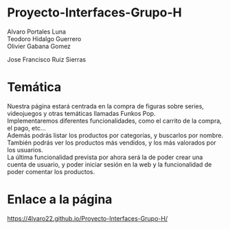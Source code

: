 # Proyecto-Interfaces-Grupo-H
Alvaro Portales Luna  
Teodoro Hidalgo Guerrero  
Olivier Gabana Gomez

Jose Francisco Ruiz Sierras 

# Temática
Nuestra página estará centrada en la compra de figuras sobre series, videojuegos y otras temáticas llamadas Funkos Pop.  
Implementaremos diferentes funcionalidades, como el carrito de la compra, el pago, etc...  
Además podrás listar los productos por categorías, y buscarlos por nombre. También podrás ver los productos más vendidos, y los más valorados por los usuarios.  
La última funcionalidad prevista por ahora será la de poder crear una cuenta de usuario, y poder iniciar sesión en la web y la funcionalidad de poder comentar los productos.  

# Enlace a la página
https://4lvaro22.github.io/Proyecto-Interfaces-Grupo-H/
